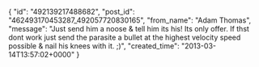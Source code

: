  {
   "id": "492139217488682",
   "post_id": "462493170453287_492057720830165",
   "from_name": "Adam Thomas",
   "message": "Just send him a noose & tell him its his! Its only offer. If thst dont work just send the parasite a bullet at the highest velocity speed possible & nail his knees with it. ;)",
   "created_time": "2013-03-14T13:57:02+0000"
 }
